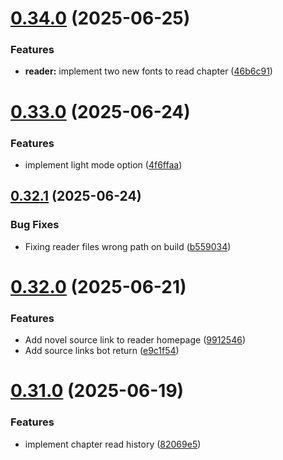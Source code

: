 # [0.34.0](https://github.com/lucasfernandodev/dragoid/compare/v0.33.0...v0.34.0) (2025-06-25)


### Features

* **reader:** implement two new fonts to read chapter ([46b6c91](https://github.com/lucasfernandodev/dragoid/commit/46b6c91264071d40a7ac0d8da48eb17b13006545))



# [0.33.0](https://github.com/lucasfernandodev/dragoid/compare/v0.32.1...v0.33.0) (2025-06-24)


### Features

* implement light mode option ([4f6ffaa](https://github.com/lucasfernandodev/dragoid/commit/4f6ffaa4a493187ffe1b530ce1679f88d2d5e2a3))



## [0.32.1](https://github.com/lucasfernandodev/dragoid/compare/v0.32.0...v0.32.1) (2025-06-24)


### Bug Fixes

* Fixing reader files wrong path on build ([b559034](https://github.com/lucasfernandodev/dragoid/commit/b559034ef3338c59d52bbea2a7919312bf4d3a9d))



# [0.32.0](https://github.com/lucasfernandodev/dragoid/compare/v0.31.0...v0.32.0) (2025-06-21)


### Features

* Add novel source link to reader homepage ([9912546](https://github.com/lucasfernandodev/dragoid/commit/99125463734a31aaf724531253375f5fede667ec))
* Add source links bot return ([e9c1f54](https://github.com/lucasfernandodev/dragoid/commit/e9c1f541750417a7ced4fe362bb2df278842be58))



# [0.31.0](https://github.com/lucasfernandodev/dragoid/compare/v0.30.0...v0.31.0) (2025-06-19)


### Features

* implement chapter read history ([82069e5](https://github.com/lucasfernandodev/dragoid/commit/82069e512c05c8d2a1d31c3d6808c7817507a0b3))



